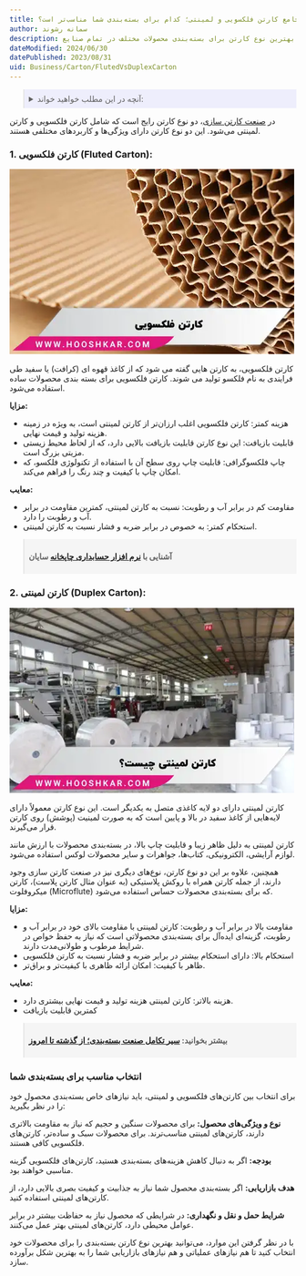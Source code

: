 ```yaml
---
title: مقایسه جامع کارتن فلکسویی و لمینتی؛ کدام برای بسته‌بندی شما مناسب‌تر است؟
author: سمانه رشوند
description: مقایسه دقیق کارتن فلکسویی و لمینتی از نظر کیفیت، هزینه و کاربرد. راهنمایی جامع برای انتخاب بهترین نوع کارتن برای بسته‌بندی محصولات مختلف در تمام صنایع.
dateModified: 2024/06/30
datePublished: 2023/08/31
uid: Business/Carton/FlutedVsDuplexCarton
---
```


<blockquote style="background-color:#eeeefc; padding:0.5rem">
<details>
  <summary>آنچه در این مطلب خواهید خواند:</summary>
  <ul> 
  <li>کارتن فلکسویی (Fluted Carton)</li>
  <li>کارتن لمینتی (Duplex Carton)</li>
  <li>انتخاب مناسب برای بسته‌بندی شما</li>
  </ul>
</details>
</blockquote>

در <a href="https://www.hooshkar.com/Wiki/Business/CartonIndustry" target="_blank">صنعت کارتن سازی</a>، دو نوع کارتن رایج است که شامل کارتن فلکسویی و کارتن لمینتی می‌شود. این دو نوع کارتن دارای ویژگی‌ها و کاربردهای مختلفی هستند. 

### 1. کارتن فلکسویی (Fluted Carton):

![کارتن فلکسویی (Fluted Carton)](./Images/FlutedCarton.webp)

کارتن فلکسویی، به کارتن هایی گفته می شود که از کاغذ قهوه ای (کرافت) یا سفید طی فرایندی به نام فلکسو تولید می شوند.
کارتن فلکسویی برای بسته بندی محصولات ساده استفاده می‌شود.

**مزایا:**

- هزینه کمتر: کارتن فلکسویی اغلب ارزان‌تر از کارتن لمینتی است، به ویژه در زمینه هزینه تولید و قیمت نهایی.
-    قابلیت بازیافت: این نوع کارتن قابلیت بازیافت بالایی دارد، که از لحاظ محیط زیستی مزیتی بزرگ است.
- چاپ فلکسوگرافی: قابلیت چاپ روی سطح آن با استفاده از تکنولوژی فلکسو، که امکان چاپ با کیفیت و چند رنگ را فراهم می‌کند.

**معایب:**

-  مقاومت کم در برابر آب و رطوبت: نسبت به کارتن لمینتی، کمترین مقاومت در برابر آب و رطوبت را دارد.
- استحکام کمتر: به خصوص در برابر ضربه و فشار نسبت به کارتن لمینتی.

<blockquote style="background-color:#f5f5f5; padding:0.5rem">
<p><strong>آشنایی با <a href="https://www.hooshkar.com/Software/PrintingAndPackaging/Package/Carton" target="_blank">نرم افزار حسابداری چاپخانه</a> سایان</p></strong></blockquote>

### 2. کارتن لمینتی (Duplex Carton):

![کارتن لمینتی (Duplex Carton)](./Images/DuplexCarton.webp)

کارتن لمینتی دارای دو لایه کاغذی متصل به یکدیگر است. این نوع کارتن معمولاً دارای لایه‌هایی از کاغذ سفید در بالا و پایین است که به صورت لمینیت (پوشش) روی کارتن قرار می‌گیرند. 

 کارتن لمینتی به دلیل ظاهر زیبا و قابلیت چاپ بالا، در بسته‌بندی محصولات با ارزش مانند لوازم آرایشی، الکترونیکی، کتاب‌ها، جواهرات و سایر محصولات لوکس استفاده می‌شود.

همچنین، علاوه بر این دو نوع کارتن، نوع‌های دیگری نیز در صنعت کارتن سازی وجود دارند، از جمله کارتن همراه با روکش پلاستیکی (به عنوان مثال کارتن پلاست)، کارتن میکروفلوت (Microflute) که برای بسته‌بندی محصولات حساس استفاده می‌شود.

**مزایا:**

-	مقاومت بالا در برابر آب و رطوبت: کارتن لمینتی با مقاومت بالای خود در برابر آب و رطوبت، گزینه‌ای ایده‌آل برای بسته‌بندی محصولاتی است که نیاز به حفظ خواص در شرایط مرطوب و طولانی‌مدت دارند.
-	استحکام بالا: دارای استحکام بیشتر در برابر ضربه و فشار نسبت به کارتن فلکسویی
-	ظاهر با کیفیت: امکان ارائه ظاهری با کیفیت‌تر و براق‌تر.

**معایب:**

- هزینه بالاتر: کارتن لمینتی هزینه تولید و قیمت نهایی بیشتری دارد.
- کمترین قابلیت بازیافت

<blockquote style="background-color:#f5f5f5; padding:0.5rem">
<p><strong>بیشتر بخوانید: <a href="https://www.hooshkar.com/Wiki/Business/HistoryPackagingIndustryIran" target="_blank">سیر تکامل صنعت بسته‌بندی؛ از گذشته تا امروز</a></p></strong></blockquote>

### انتخاب مناسب برای بسته‌بندی شما

برای انتخاب بین کارتن‌های فلکسویی و لمینتی، باید نیازهای خاص بسته‌بندی محصول خود را در نظر بگیرید:

**نوع و ویژگی‌های محصول:** برای محصولات سنگین و حجیم که نیاز به مقاومت بالاتری دارند، کارتن‌های لمینتی مناسب‌ترند. برای محصولات سبک‌ و ساده‌تر، کارتن‌های فلکسویی کافی هستند.

**بودجه:** اگر به دنبال کاهش هزینه‌های بسته‌بندی هستید، کارتن‌های فلکسویی گزینه مناسبی خواهند بود.

**هدف بازاریابی:** اگر بسته‌بندی محصول شما نیاز به جذابیت و کیفیت بصری بالایی دارد، از کارتن‌های لمینتی استفاده کنید.

**شرایط حمل و نقل و نگهداری:** در شرایطی که محصول نیاز به حفاظت بیشتر در برابر عوامل محیطی دارد، کارتن‌های لمینتی بهتر عمل می‌کنند.

با در نظر گرفتن این موارد، می‌توانید بهترین نوع کارتن بسته‌بندی را برای محصولات خود انتخاب کنید تا هم نیازهای عملیاتی و هم نیازهای بازاریابی شما را به بهترین شکل برآورده سازد.